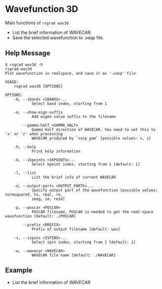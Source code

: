 # Wavefunction 3D

Main functions of `rsgrad wav3d`
- List the brief information of _WAVECAR_;
- Save the selected wavefunction to _.vasp_ file.

## Help Message

```shell
$ rsgrad wav3d -h
rsgrad-wav3d
Plot wavefunction in realspace, and save it as '.vasp' file

USAGE:
    rsgrad wav3d [OPTIONS]

OPTIONS:
    -b, --ibands <IBANDS>...
            Select band index, starting from 1

    -e, --show-eigs-suffix
            Add eigen value suffix to the filename

        --gamma-half <GAMMA_HALF>
            Gamma Half direction of WAVECAR. You need to set this to 'x' or 'z' when processing
            WAVECAR produced by `vasp_gam` [possible values: x, z]

    -h, --help
            Print help information

    -k, --ikpoints <IKPOINTS>...
            Select kpoint index, starting from 1 [default: 1]

    -l, --list
            List the brief info of current WAVECAR

    -o, --output-parts <OUTPUT_PARTS>...
            Specify output part of the wavefunction [possible values: normsquared, ns, real, re,
            imag, im, reim]

    -p, --poscar <POSCAR>
            POSCAR filename, POSCAR is needed to get the real-space wavefunction [default: ./POSCAR]

        --prefix <PREFIX>
            Prefix of output filename [default: wav]

    -s, --ispins <ISPINS>...
            Select spin index, starting from 1 [default: 1]

    -w, --wavecar <WAVECAR>
            WAVECAR file name [default: ./WAVECAR]
```

## Example

- List the brief information of _WAVECAR_
